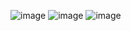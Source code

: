 ![image](https://github.com/HawerdGB/BlazorPeliculas/assets/54670092/93da4735-2b27-4d3a-97e3-33377c49e852)
![image](https://github.com/HawerdGB/BlazorPeliculas/assets/54670092/3e713a57-a231-4e6e-aec8-8ada52106ea8)
![image](https://github.com/HawerdGB/BlazorPeliculas/assets/54670092/ae1aa835-95d1-41a4-a7ac-3ee0895e8064)

